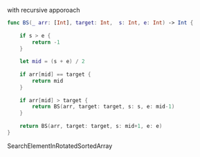 
with recursive apporoach

```swift
func BS(_ arr: [Int], target: Int,  s: Int, e: Int) -> Int {
    
    if s > e {
        return -1
    }
    
    let mid = (s + e) / 2
    
    if arr[mid] == target {
        return mid
    }
    
    if arr[mid] > target {
        return BS(arr, target: target, s: s, e: mid-1)
    }
    
    return BS(arr, target: target, s: mid+1, e: e)
}

```


SearchElementInRotatedSortedArray

